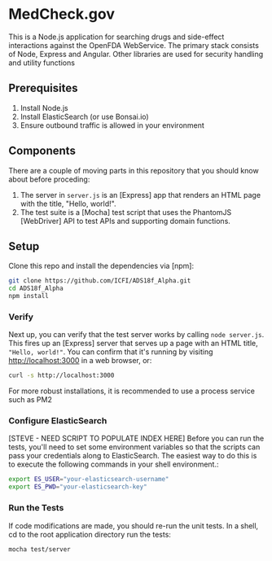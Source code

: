 # MedCheck.gov
This is a Node.js application for searching drugs and side-effect interactions against
the OpenFDA WebService. The primary stack consists of Node, Express and Angular.  Other 
libraries are used for security handling and utility functions

## Prerequisites
1. Install Node.js
2. Install ElasticSearch (or use Bonsai.io)
3. Ensure outbound traffic is allowed in your environment

## Components
There are a couple of moving parts in this repository that you should
know about before proceding:

1. The server in `server.js` is an [Express] app that renders an
   HTML page with the title, "Hello, world!".
2. The test suite is a [Mocha] test script that uses the PhantomJS [WebDriver] API 
   to test APIs and supporting domain functions.


## Setup
Clone this repo and install the dependencies via [npm]:

```sh
git clone https://github.com/ICFI/ADS18f_Alpha.git
cd ADS18f_Alpha
npm install
```

### Verify
Next up, you can verify that the test server works by calling `node server.js`. This
fires up an [Express] server that serves up a page with an HTML title, `"Hello,
world!"`. You can confirm that it's running by visiting
[http://localhost:3000](http://localhost:3000) in a web browser, or:

```sh
curl -s http://localhost:3000
```
For more robust installations, it is recommended to use a process service such as PM2
### Configure ElasticSearch
[STEVE - NEED SCRIPT TO POPULATE INDEX HERE]
Before you can run the tests, you'll need to set some environment
variables so that the scripts can pass your credentials along to ElasticSearch. The
easiest way to do this is to execute the following commands in your shell environment.:

```sh
export ES_USER="your-elasticsearch-username"
export ES_PWD="your-elasticsearch-key"
```

### Run the Tests
If code modifications are made, you should re-run the unit tests.
In a shell, cd to the root application directory run the tests:

```sh
mocha test/server
```
